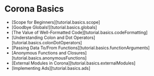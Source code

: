 # Corona Basics

<div class="guides-toc">

* [Scope for Beginners][tutorial.basics.scope]
* [Goodbye Globals!][tutorial.basics.globals]
* [The Value of Well-Formatted Code][tutorial.basics.codeFormatting]
* [Understanding Colon and Dot Operators][tutorial.basics.colonDotOperators]
* [Passing Data To/From Functions][tutorial.basics.functionArguments]
* [Anonymous Functions and Closures][tutorial.basics.anonymousFunctions]
* [External Modules in Corona][tutorial.basics.externalModules]
* [Implementing Ads][tutorial.basics.ads]

</div>

<div style="display: none;">

### [Scope for Beginners][tutorial.basics.scope]
### [Goodbye Globals!][tutorial.basics.globals]
### [The Value of Well-Formatted Code][tutorial.basics.codeFormatting]
### [Understanding Colon and Dot Operators][tutorial.basics.colonDotOperators]
### [Passing Data To/From Functions][tutorial.basics.functionArguments]
### [Anonymous Functions and Closures][tutorial.basics.anonymousFunctions]
### [External Modules in Corona][tutorial.basics.externalModules]

</div>
